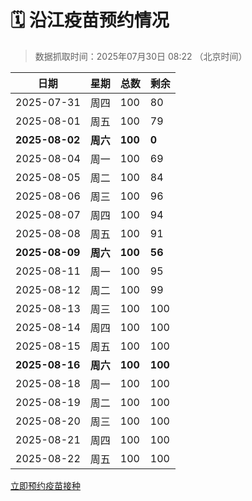 # 🗓️ 沿江疫苗预约情况

> 数据抓取时间：2025年07月30日 08:22 （北京时间）

| 日期 | 星期 | 总数 | 剩余 |
|------|------|------|------|
| 2025-07-31 | 周四 | 100 | 80 |
| 2025-08-01 | 周五 | 100 | 79 |
| **2025-08-02** | **周六** | **100** | **0** |
| 2025-08-04 | 周一 | 100 | 69 |
| 2025-08-05 | 周二 | 100 | 84 |
| 2025-08-06 | 周三 | 100 | 96 |
| 2025-08-07 | 周四 | 100 | 94 |
| 2025-08-08 | 周五 | 100 | 91 |
| **2025-08-09** | **周六** | **100** | **56** |
| 2025-08-11 | 周一 | 100 | 95 |
| 2025-08-12 | 周二 | 100 | 99 |
| 2025-08-13 | 周三 | 100 | 100 |
| 2025-08-14 | 周四 | 100 | 100 |
| 2025-08-15 | 周五 | 100 | 100 |
| **2025-08-16** | **周六** | **100** | **100** |
| 2025-08-18 | 周一 | 100 | 100 |
| 2025-08-19 | 周二 | 100 | 100 |
| 2025-08-20 | 周三 | 100 | 100 |
| 2025-08-21 | 周四 | 100 | 100 |
| 2025-08-22 | 周五 | 100 | 100 |


<div class="button-container">
<a class="btn" href="http://yfzweb.ishequ.net/#/login" target="_blank">立即预约疫苗接种</a>
</div>
